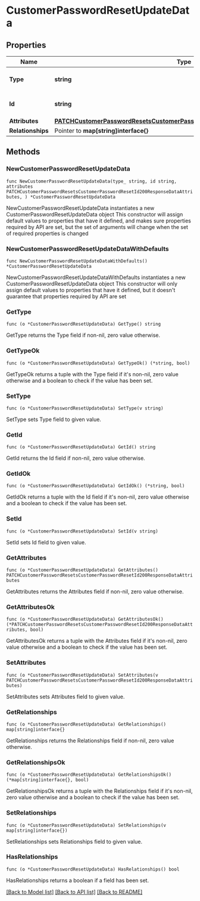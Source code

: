# CustomerPasswordResetUpdateData

## Properties

Name | Type | Description | Notes
------------ | ------------- | ------------- | -------------
**Type** | **string** | The resource&#39;s type | [default to "customer_password_resets"]
**Id** | **string** | The resource&#39;s id | 
**Attributes** | [**PATCHCustomerPasswordResetsCustomerPasswordResetId200ResponseDataAttributes**](PATCHCustomerPasswordResetsCustomerPasswordResetId200ResponseDataAttributes.md) |  | 
**Relationships** | Pointer to **map[string]interface{}** |  | [optional] 

## Methods

### NewCustomerPasswordResetUpdateData

`func NewCustomerPasswordResetUpdateData(type_ string, id string, attributes PATCHCustomerPasswordResetsCustomerPasswordResetId200ResponseDataAttributes, ) *CustomerPasswordResetUpdateData`

NewCustomerPasswordResetUpdateData instantiates a new CustomerPasswordResetUpdateData object
This constructor will assign default values to properties that have it defined,
and makes sure properties required by API are set, but the set of arguments
will change when the set of required properties is changed

### NewCustomerPasswordResetUpdateDataWithDefaults

`func NewCustomerPasswordResetUpdateDataWithDefaults() *CustomerPasswordResetUpdateData`

NewCustomerPasswordResetUpdateDataWithDefaults instantiates a new CustomerPasswordResetUpdateData object
This constructor will only assign default values to properties that have it defined,
but it doesn't guarantee that properties required by API are set

### GetType

`func (o *CustomerPasswordResetUpdateData) GetType() string`

GetType returns the Type field if non-nil, zero value otherwise.

### GetTypeOk

`func (o *CustomerPasswordResetUpdateData) GetTypeOk() (*string, bool)`

GetTypeOk returns a tuple with the Type field if it's non-nil, zero value otherwise
and a boolean to check if the value has been set.

### SetType

`func (o *CustomerPasswordResetUpdateData) SetType(v string)`

SetType sets Type field to given value.


### GetId

`func (o *CustomerPasswordResetUpdateData) GetId() string`

GetId returns the Id field if non-nil, zero value otherwise.

### GetIdOk

`func (o *CustomerPasswordResetUpdateData) GetIdOk() (*string, bool)`

GetIdOk returns a tuple with the Id field if it's non-nil, zero value otherwise
and a boolean to check if the value has been set.

### SetId

`func (o *CustomerPasswordResetUpdateData) SetId(v string)`

SetId sets Id field to given value.


### GetAttributes

`func (o *CustomerPasswordResetUpdateData) GetAttributes() PATCHCustomerPasswordResetsCustomerPasswordResetId200ResponseDataAttributes`

GetAttributes returns the Attributes field if non-nil, zero value otherwise.

### GetAttributesOk

`func (o *CustomerPasswordResetUpdateData) GetAttributesOk() (*PATCHCustomerPasswordResetsCustomerPasswordResetId200ResponseDataAttributes, bool)`

GetAttributesOk returns a tuple with the Attributes field if it's non-nil, zero value otherwise
and a boolean to check if the value has been set.

### SetAttributes

`func (o *CustomerPasswordResetUpdateData) SetAttributes(v PATCHCustomerPasswordResetsCustomerPasswordResetId200ResponseDataAttributes)`

SetAttributes sets Attributes field to given value.


### GetRelationships

`func (o *CustomerPasswordResetUpdateData) GetRelationships() map[string]interface{}`

GetRelationships returns the Relationships field if non-nil, zero value otherwise.

### GetRelationshipsOk

`func (o *CustomerPasswordResetUpdateData) GetRelationshipsOk() (*map[string]interface{}, bool)`

GetRelationshipsOk returns a tuple with the Relationships field if it's non-nil, zero value otherwise
and a boolean to check if the value has been set.

### SetRelationships

`func (o *CustomerPasswordResetUpdateData) SetRelationships(v map[string]interface{})`

SetRelationships sets Relationships field to given value.

### HasRelationships

`func (o *CustomerPasswordResetUpdateData) HasRelationships() bool`

HasRelationships returns a boolean if a field has been set.


[[Back to Model list]](../README.md#documentation-for-models) [[Back to API list]](../README.md#documentation-for-api-endpoints) [[Back to README]](../README.md)


